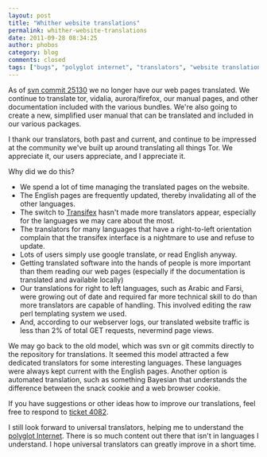 ```yaml
---
layout: post
title: "Whither website translations"
permalink: whither-website-translations
date: 2011-09-28 08:34:25
author: phobos
category: blog
comments: closed
tags: ["bugs", "polyglot internet", "translators", "website translations"]
---
```


As of [svn commit 25130](https://lists.torproject.org/pipermail/tor-commits/2011-September/035605.html) we no longer have our web pages translated. We continue to translate tor, vidalia, aurora/firefox, our manual pages, and other documentation included with the various bundles. We're also going to create a new, simplified user manual that can be translated and included in our various packages.

I thank our translators, both past and current, and continue to be impressed at the community we've built up around translating all things Tor. We appreciate it, our users appreciate, and I appreciate it.

Why did we do this?

-   We spend a lot of time managing the translated pages on the website.
-   The English pages are frequently updated, thereby invalidating all of the other languages.
-   The switch to [Transifex](https://www.transifex.net/start/) hasn't made more translators appear, especially for the languages we may care about the most.
-   The translators for many languages that have a right-to-left orientation complain that the transifex interface is a nightmare to use and refuse to update.
-   Lots of users simply use google translate, or read English anyway.
-   Getting translated software into the hands of people is more important than them reading our web pages (especially if the documentation is translated and available locally)
-   Our translations for right to left languages, such as Arabic and Farsi, were growing out of date and required far more technical skill to do than more translators are capable of handling. This involved editing the raw perl templating system we used.
-   And, according to our webserver logs, our translated website traffic is less than 2% of total GET requests, nevermind page views.

We may go back to the old model, which was svn or git commits directly to the repository for translations. It seemed this model attracted a few dedicated translators for some interesting languages. These languages were always kept current with the English pages. Another option is automated translation, such as something Bayesian that understands the difference between the snack cookie and a web browser cookie.

If you have suggestions or other ideas how to improve our translations, feel free to respond to [ticket 4082](https://trac.torproject.org/projects/tor/ticket/4082).

I still look forward to universal translators, helping me to understand the [polyglot Internet](http://www.ethanzuckerman.com/blog/the-polyglot-internet/). There is so much content out there that isn't in languages I understand. I hope universal translators can greatly improve in a short time.
